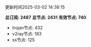 更新时间2025-03-02 14:38:15

**总订阅: 2487**
**总节点: 2431**
**有效节点: 740**
- trojan节点: 432
- v2ray节点: 183
- ss节点: 125
